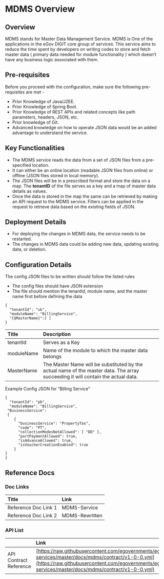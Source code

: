 # MDMS Overview

## Overview <a id="Overview"></a>

MDMS stands for Master Data Management Service. MDMS is One of the applications in the eGov DIGIT core group of services. This service aims to reduce the time spent by developers on writing codes to store and fetch master data \( primary data needed for module functionality \) which doesn’t have any business logic associated with them.

## Pre-requisites <a id="Pre-requisites"></a>

Before you proceed with the configuration, make sure the following pre-requisites are met -

* Prior Knowledge of Java/J2EE.
* Prior Knowledge of Spring Boot.
* Prior Knowledge of REST APIs and related concepts like path parameters, headers, JSON, etc.
* Prior knowledge of Git.
* Advanced knowledge on how to operate JSON data would be an added advantage to understand the service.

## Key Functionalities <a id="Key-Functionalities"></a>

* The MDMS service reads the data from a set of JSON files from a pre-specified location.
* It can either be an online location \(readable JSON files from online\) or offline \(JSON files stored in local memory\).
* The JSON files will be in a prescribed format and store the data on a map. The **tenantID** of the file serves as a key and a map of master data details as values.
* Once the data is stored in the map the same can be retrieved by making an API request to the MDMS service. Filters can be applied in the request to retrieve data based on the existing fields of JSON.

## Deployment Details <a id="Deployment-Details"></a>

* For deploying the changes in MDMS data, the service needs to be restarted.
* The changes in MDMS data could be adding new data, updating existing data, or deletion.

## Configuration Details <a id="Configuration-Details"></a>

The config JSON files to be written should follow the listed rules

* The config files should have JSON extension
* The file should mention the tenantId, module name, and the master name first before defining the data 

```text
{
  "tenantId": "uk",
  "moduleName": "BillingService",
  "{$MasterName}":[ ]
}
```

| **Title** | **Description** |
| :--- | :--- |
| tenantId | Serves as a Key |
| moduleName | Name of the module to which the master data belongs |
| MasterName | The Master Name will be substituted by the actual name of the master data. The array succeeding it will contain the actual data. |

Example Config JSON for “Billing Service”

```text
{
  "tenantId": "pb",
  "moduleName": "BillingService",
 "BusinessService": 
 [
    {
      "businessService": "PropertyTax",
      "code": "PT",
      "collectionModesNotAllowed": [ "DD" ],
      "partPaymentAllowed": true,
      "isAdvanceAllowed": true,
      "isVoucherCreationEnabled": true
    }
]
}
```

## Reference Docs

### Doc Links <a id="Doc-Links"></a>

| **Title** | **Link** |
| :--- | :--- |
| Reference Doc Link 1 | MDMS-Service |
| Reference Doc Link 2 | MDMS-Rewritten |

### API List <a id="API-List"></a>

|  | **Link** |
| :--- | :--- |
| API Contract Reference | [https://raw.githubusercontent.com/egovernments/egov-services/master/docs/mdms/contract/v1-0-0.yml](https://raw.githubusercontent.com/egovernments/egov-services/master/docs/mdms/contract/v1-0-0.yml) |

